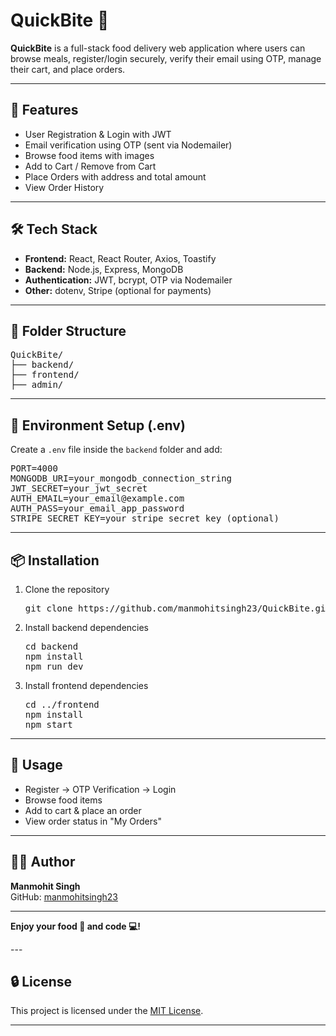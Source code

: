 <h1>QuickBite 🍔</h1>

<p><strong>QuickBite</strong> is a full-stack food delivery web application where users can browse meals, register/login securely, verify their email using OTP, manage their cart, and place orders.</p>

<hr>

<h2>🚀 Features</h2>
<ul>
  <li>User Registration & Login with JWT</li>
  <li>Email verification using OTP (sent via Nodemailer)</li>
  <li>Browse food items with images</li>
  <li>Add to Cart / Remove from Cart</li>
  <li>Place Orders with address and total amount</li>
  <li>View Order History</li>
</ul>

<hr>

<h2>🛠️ Tech Stack</h2>

<ul>
  <li><strong>Frontend:</strong> React, React Router, Axios, Toastify</li>
  <li><strong>Backend:</strong> Node.js, Express, MongoDB</li>
  <li><strong>Authentication:</strong> JWT, bcrypt, OTP via Nodemailer</li>
  <li><strong>Other:</strong> dotenv, Stripe (optional for payments)</li>
</ul>

<hr>

<h2>📁 Folder Structure</h2>

<pre>
QuickBite/
├── backend/
├── frontend/
├── admin/
</pre>

<hr>

<h2>🔧 Environment Setup (.env)</h2>

<p>Create a <code>.env</code> file inside the <code>backend</code> folder and add:</p>

<pre>
PORT=4000
MONGODB_URI=your_mongodb_connection_string
JWT_SECRET=your_jwt_secret
AUTH_EMAIL=your_email@example.com
AUTH_PASS=your_email_app_password
STRIPE_SECRET_KEY=your_stripe_secret_key (optional)
</pre>

<hr>

<h2>📦 Installation</h2>

<ol>
  <li>Clone the repository</li>
  <pre>git clone https://github.com/manmohitsingh23/QuickBite.git</pre>

  <li>Install backend dependencies</li>
  <pre>cd backend
npm install
npm run dev</pre>

  <li>Install frontend dependencies</li>
  <pre>cd ../frontend
npm install
npm start</pre>
</ol>

<hr>

<h2>📌 Usage</h2>
<ul>
  <li>Register → OTP Verification → Login</li>
  <li>Browse food items</li>
  <li>Add to cart & place an order</li>
  <li>View order status in "My Orders"</li>
</ul>

<hr>

<h2>👨‍💻 Author</h2>
<p><strong>Manmohit Singh</strong><br>
GitHub: <a href="https://github.com/manmohitsingh23">manmohitsingh23</a>
</p>

<hr>

<p><strong>Enjoy your food 🍕 and code 💻!</strong></p>
---

<h2>🔒 License</h2>
<p>This project is licensed under the <a href="https://opensource.org/licenses/MIT" target="_blank">MIT License</a>.</p>

---
